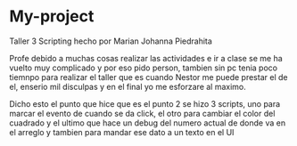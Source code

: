 # My-project
 Taller 3 Scripting
hecho por Marian Johanna Piedrahita

Profe debido a muchas cosas realizar las actividades e ir a clase se me ha vuelto muy complicado y por eso pido person, tambien sin pc tenia poco tiemnpo para realizar el taller que es cuando Nestor me puede prestar el de el, enserio mil disculpas y en el final yo me esforzare al maximo.

Dicho esto el punto que hice que es el punto 2 se hizo 3 scripts, uno para marcar el evento de cuando se da click, el otro para cambiar el color del cuadrado y el ultimo que hace un debug del numero actual de donde va en el arreglo y tambien para mandar ese dato a un texto en el UI
